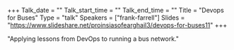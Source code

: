 +++
Talk_date = ""
Talk_start_time = ""
Talk_end_time = ""
Title = "Devops for Buses"
Type = "talk"
Speakers = ["frank-farrell"]
Slides = "https://www.slideshare.net/proinsiasofearghail3/devops-for-buses11"
+++

"Applying lessons from DevOps to running a bus network."
